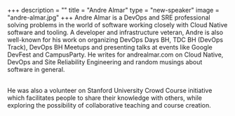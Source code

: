 +++
description = ""
title = "Andre Almar"
type = "new-speaker"
image = "andre-almar.jpg"
+++
Andre Almar is a DevOps and SRE professional solving problems in the world of software working closely with Cloud Native software and tooling. A developer and infrastructure veteran, Andre is also well-known for his work on organizing DevOps Days BH, TDC BH (DevOps Track), DevOps BH Meetups and presenting talks at events like Google DevFest and CampusParty. He writes for andrealmar.com on Cloud Native, DevOps and Site Reliability Engineering and random musings about software in general.

<br>
He was also a volunteer on Stanford University Crowd Course initiative which facilitates people to share their knowledge with others, while exploring the possibility of collaborative teaching and course creation.